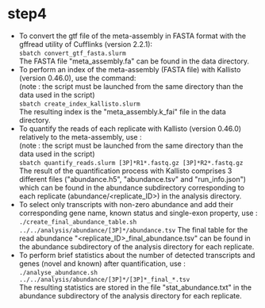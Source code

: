 # step4
* To convert the gtf file of the meta-assembly in FASTA format with the gffread utility of Cufflinks (version 2.2.1): \
`sbatch convert_gtf_fasta.slurm` \
The FASTA file "meta_assembly.fa" can be found in the data directory.
* To perform an index of the meta-assembly (FASTA file) with Kallisto (version 0.46.0), use the command: \
(note : the script must be launched from the same directory than the data used in the script) \
`sbatch create_index_kallisto.slurm` \
The resulting index is the "meta_assembly.k_fai" file in the data directory.
* To quantify the reads of each replicate with Kallisto (version 0.46.0) relatively to the meta-assembly, use : \
(note : the script must be launched from the same directory than the data used in the script) \
`sbatch quantify_reads.slurm [3P]*R1*.fastq.gz [3P]*R2*.fastq.gz` \
The result of the quantification process with Kallisto comprises 3 different files ("abundance.h5", "abundance.tsv" and "run_info.json") which can be found in the abundance subdirectory corresponding to each replicate (abundance/\<replicate_ID\>) in the analysis directory.
* To select only transcripts with non-zero abundance and add their corresponding gene name, known status and single-exon property, use : \
`./create_final_abundance_table.sh ../../analysis/abundance/[3P]*/abundance.tsv`
The final table for the read abundance "<replicate_ID\>_final_abundance.tsv" can be found in the abundance subdirectory of the analysis directory for each replicate.
* To perform brief statistics about the number of detected transcripts and genes (novel and known) after quantification, use : \
`./analyse_abundance.sh ../../analysis/abundance/[3P]*/[3P]*_final_*.tsv` \
The resulting statistics are stored in the file "stat_abundance.txt" in the abundance subdirectory of the analysis directory for each replicate.

